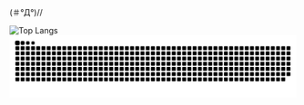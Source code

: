 (＃°Д°)//

![Top Langs](https://github-readme-stats.vercel.app/api/top-langs/?username=eitaaaaar&layout=compact&theme=dark)
<picture>
  <source
    media="(prefers-color-scheme: dark)"
    srcset="https://raw.githubusercontent.com/eitaaaaar/eitaaaaar/output/github-contribution-grid-snake-dark.svg"
  />
  <img
    alt="github contribution grid snake animation"
    src="https://raw.githubusercontent.com/eitaaaaar/eitaaaaar/output/github-contribution-grid-snake.svg"
  />
</picture>
